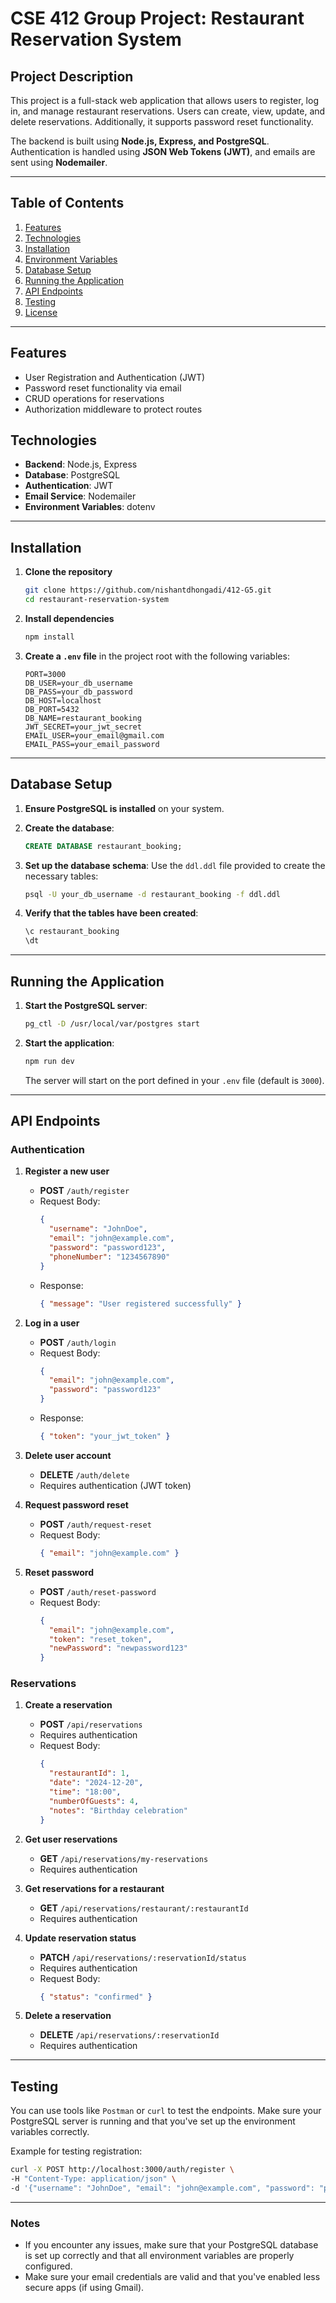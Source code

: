 # CSE 412 Group Project: Restaurant Reservation System

## Project Description
This project is a full-stack web application that allows users to register, log in, and manage restaurant reservations. Users can create, view, update, and delete reservations. Additionally, it supports password reset functionality. 

The backend is built using **Node.js, Express, and PostgreSQL**. Authentication is handled using **JSON Web Tokens (JWT)**, and emails are sent using **Nodemailer**.

---

## Table of Contents
1. [Features](#features)
2. [Technologies](#technologies)
3. [Installation](#installation)
4. [Environment Variables](#environment-variables)
5. [Database Setup](#database-setup)
6. [Running the Application](#running-the-application)
7. [API Endpoints](#api-endpoints)
8. [Testing](#testing)
9. [License](#license)

---

## Features
- User Registration and Authentication (JWT)
- Password reset functionality via email
- CRUD operations for reservations
- Authorization middleware to protect routes

## Technologies
- **Backend**: Node.js, Express
- **Database**: PostgreSQL
- **Authentication**: JWT
- **Email Service**: Nodemailer
- **Environment Variables**: dotenv

---

## Installation

1. **Clone the repository**
   ```bash
   git clone https://github.com/nishantdhongadi/412-G5.git
   cd restaurant-reservation-system
   ```

2. **Install dependencies**
   ```bash
   npm install
   ```

3. **Create a `.env` file** in the project root with the following variables:
   ```env
   PORT=3000
   DB_USER=your_db_username
   DB_PASS=your_db_password
   DB_HOST=localhost
   DB_PORT=5432
   DB_NAME=restaurant_booking
   JWT_SECRET=your_jwt_secret
   EMAIL_USER=your_email@gmail.com
   EMAIL_PASS=your_email_password
   ```

---

## Database Setup

1. **Ensure PostgreSQL is installed** on your system.

2. **Create the database**:
   ```sql
   CREATE DATABASE restaurant_booking;
   ```

3. **Set up the database schema**:
   Use the `ddl.ddl` file provided to create the necessary tables:
   ```bash
   psql -U your_db_username -d restaurant_booking -f ddl.ddl
   ```

4. **Verify that the tables have been created**:
   ```sql
   \c restaurant_booking
   \dt
   ```
   
---

## Running the Application

1. **Start the PostgreSQL server**:
   ```bash
   pg_ctl -D /usr/local/var/postgres start
   ```

2. **Start the application**:
   ```bash
   npm run dev
   ```
   The server will start on the port defined in your `.env` file (default is `3000`).

---

## API Endpoints

### **Authentication**

1. **Register a new user**
   - **POST** `/auth/register`
   - Request Body:
     ```json
     {
       "username": "JohnDoe",
       "email": "john@example.com",
       "password": "password123",
       "phoneNumber": "1234567890"
     }
     ```
   - Response:
     ```json
     { "message": "User registered successfully" }
     ```

2. **Log in a user**
   - **POST** `/auth/login`
   - Request Body:
     ```json
     {
       "email": "john@example.com",
       "password": "password123"
     }
     ```
   - Response:
     ```json
     { "token": "your_jwt_token" }
     ```

3. **Delete user account**
   - **DELETE** `/auth/delete`
   - Requires authentication (JWT token)

4. **Request password reset**
   - **POST** `/auth/request-reset`
   - Request Body:
     ```json
     { "email": "john@example.com" }
     ```

5. **Reset password**
   - **POST** `/auth/reset-password`
   - Request Body:
     ```json
     {
       "email": "john@example.com",
       "token": "reset_token",
       "newPassword": "newpassword123"
     }
     ```

### **Reservations**

1. **Create a reservation**
   - **POST** `/api/reservations`
   - Requires authentication
   - Request Body:
     ```json
     {
       "restaurantId": 1,
       "date": "2024-12-20",
       "time": "18:00",
       "numberOfGuests": 4,
       "notes": "Birthday celebration"
     }
     ```

2. **Get user reservations**
   - **GET** `/api/reservations/my-reservations`
   - Requires authentication

3. **Get reservations for a restaurant**
   - **GET** `/api/reservations/restaurant/:restaurantId`
   - Requires authentication

4. **Update reservation status**
   - **PATCH** `/api/reservations/:reservationId/status`
   - Requires authentication
   - Request Body:
     ```json
     { "status": "confirmed" }
     ```

5. **Delete a reservation**
   - **DELETE** `/api/reservations/:reservationId`
   - Requires authentication

---

## Testing

You can use tools like `Postman` or `curl` to test the endpoints. Make sure your PostgreSQL server is running and that you've set up the environment variables correctly.

Example for testing registration:

```bash
curl -X POST http://localhost:3000/auth/register \
-H "Content-Type: application/json" \
-d '{"username": "JohnDoe", "email": "john@example.com", "password": "password123", "phoneNumber": "1234567890"}'
```

---

### Notes
- If you encounter any issues, make sure that your PostgreSQL database is set up correctly and that all environment variables are properly configured.
- Make sure your email credentials are valid and that you've enabled less secure apps (if using Gmail).
